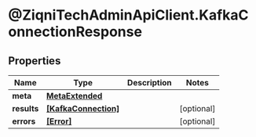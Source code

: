 # @ZiqniTechAdminApiClient.KafkaConnectionResponse

## Properties

Name | Type | Description | Notes
------------ | ------------- | ------------- | -------------
**meta** | [**MetaExtended**](MetaExtended.md) |  | 
**results** | [**[KafkaConnection]**](KafkaConnection.md) |  | [optional] 
**errors** | [**[Error]**](Error.md) |  | [optional] 


